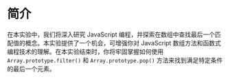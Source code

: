 # 简介

在本实验中，我们将深入研究 JavaScript 编程，并探索在数组中查找最后一个匹配值的概念。本实验提供了一个机会，可增强你对 JavaScript 数组方法和函数式编程技术的理解。在本实验结束时，你将牢固掌握如何使用 `Array.prototype.filter()` 和 `Array.prototype.pop()` 方法来找到满足特定条件的最后一个元素。
